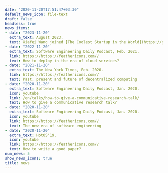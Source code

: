 ```yaml
---
date: "2020-11-20T17:51:47+03:30"
default_news_icon: file-text
draft: false
headless: true
news_items:
- date: "2023-11-20"
  extra_text: August 2023.
  text: Xiafei Wang joined [The Coolest Startup in the World](https://goodluck.com) as the CEO
- date: "2022-11-20"
  extra_text: Software Engineering Daily Podcast, Feb. 2021.
  link: https://https://feathericons.com//
  text: How to deploy in the era of cloud services?
- date: "2021-11-20"
  extra_text: The New York Times, Feb. 2020.
  link: https://https://feathericons.com//
  text: Past, present and future of decentralized computing
- date: "2020-11-20"
  extra_text: Software Engineering Daily Podcast, Jan. 2020.
  icon: youtube
  link: /en/talks/how-to-give-a-communicative-research-talk/
  text: How to give a communicative research talk?
- date: "2020-11-20"
  extra_text: Software Engineering Daily Podcast, Jan. 2020.
  icon: youtube
  link: https://https://feathericons.com//
  text: The new era of software engineering
- date: "2020-11-20"
  extra_text: HotOS'19.
  icon: youtube
  link: https://https://feathericons.com//
  text: How to write a good paper?
num_news: 5
show_news_icons: true
title: news
---
```

